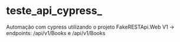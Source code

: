 # teste_api_cypress_
Automação com cypress utilizando o projeto FakeRESTApi.Web V1 -> endpoints: /api/v1/Books e /api/v1/Books
